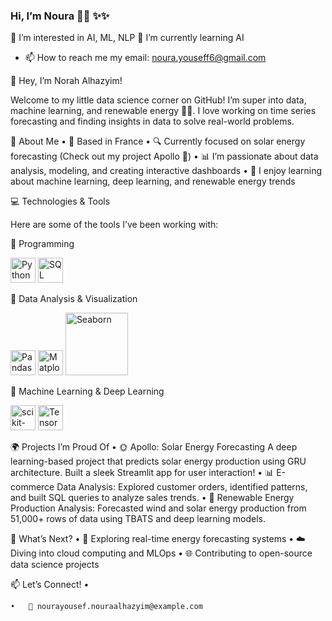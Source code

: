 ### Hi, I’m Noura 🧚🏽 ✨✨
👀 I’m interested in AI, ML, NLP
🌱 I’m currently learning AI
- 📫 How to reach me my email: noura.youseff6@gmail.com

👋 Hey, I’m Norah Alhazyim!

Welcome to my little data science corner on GitHub! I’m super into data, machine learning, and renewable energy 🌱🌞. I love working on time series forecasting and finding insights in data to solve real-world problems.

🌟 About Me
	•	🏡 Based in France
	•	🔍 Currently focused on solar energy forecasting (Check out my project Apollo 🚀)
	•	📊 I’m passionate about data analysis, modeling, and creating interactive dashboards
	•	🧠 I enjoy learning about machine learning, deep learning, and renewable energy trends

💻 Technologies & Tools

Here are some of the tools I’ve been working with:

🔹 Programming

<img src="https://cdn-icons-png.flaticon.com/512/5968/5968350.png" alt="Python" width="40">  
<img src="https://cdn-icons-png.flaticon.com/512/2772/2772128.png" alt="SQL" width="40">  


🔹 Data Analysis & Visualization

<img src="https://pandas.pydata.org/static/img/pandas_mark.svg" alt="Pandas" width="40">  
<img src="https://upload.wikimedia.org/wikipedia/commons/8/84/Matplotlib_icon.png" alt="Matplotlib" width="40">  
<img src="https://seaborn.pydata.org/_static/logo-wide-lightbg.png" alt="Seaborn" width="100">  



🔹 Machine Learning & Deep Learning

<img src="https://upload.wikimedia.org/wikipedia/commons/0/05/Scikit_learn_logo_small.svg" alt="scikit-learn" width="40">  
<img src="https://www.tensorflow.org/images/tf_logo_social.png" alt="TensorFlow" width="40">  


🌍 Projects I’m Proud Of
	•	🌞 Apollo: Solar Energy Forecasting
A deep learning-based project that predicts solar energy production using GRU architecture. Built a sleek Streamlit app for user interaction!
	•	📊 E-commerce Data Analysis:
Explored customer orders, identified patterns, and built SQL queries to analyze sales trends.
	•	🌱 Renewable Energy Production Analysis:
Forecasted wind and solar energy production from 51,000+ rows of data using TBATS and deep learning models.

🔮 What’s Next?
	•	🚀 Exploring real-time energy forecasting systems
	•	☁️ Diving into cloud computing and MLOps
	•	🌐 Contributing to open-source data science projects

📫 Let’s Connect!
	•	

	•	📧 nourayousef.nouraalhazyim@example.com

<!---
Nouraalhazyim/Nouraalhazyim is a ✨ special ✨ repository because its `README.md` (this file) appears on your GitHub profile.
You can click the Preview link to take a look at your changes.
--->
